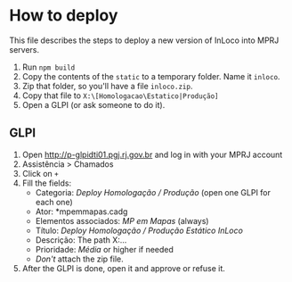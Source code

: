 # How to deploy

This file describes the steps to deploy a new version of InLoco into MPRJ servers.

1. Run `npm build`
1. Copy the contents of the `static` to a temporary folder. Name it `inloco`.
1. Zip that folder, so you'll have a file `inloco.zip`.
1. Copy that file to `X:\[Homologacao\Estatico|Produção]`
1. Open a GLPI (or ask someone to do it).

## GLPI

1. Open http://p-glpidti01.pgj.rj.gov.br and log in with your MPRJ account
1. Assistência > Chamados
1. Click on `+`
1. Fill the fields:
    - Categoria: *Deploy Homologação / Produção* (open one GLPI for each one)
    - Ator: *mpemmapas.cadg
    - Elementos associados: *MP em Mapas* (always)
    - Título: *Deploy Homologação / Produção Estático InLoco*
    - Descrição: The path X:\...
    - Prioridade: *Média* or higher if needed
    - *Don't* attach the zip file.
1. After the GLPI is done, open it and approve or refuse it.
